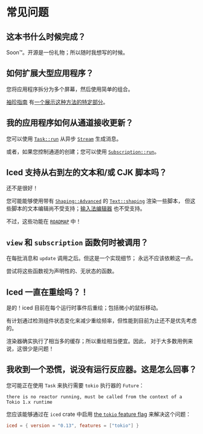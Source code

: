 # 常见问题

## 这本书什么时候完成？
Soon™。开源是一份礼物；所以随时我想写的时候。

## 如何扩展大型应用程序？
您将应用程序拆分为多个屏幕，然后使用简单的组合。

[袖珍指南] 有[一个展示这种方法的特定部分](https://docs.rs/iced/0.13.1/iced/#scaling-applications)。

## 我的应用程序如何从通道接收更新？
您可以使用 [`Task::run`] 从异步 [`Stream`] 生成消息。

或者，如果您控制通道的创建；您可以使用 [`Subscription::run`]。

[袖珍指南]: https://docs.rs/iced/0.13.1/iced/index.html#the-pocket-guide
[`Task::run`]: https://docs.rs/iced/0.13.1/iced/task/struct.Task.html#method.run
[`Subscription::run`]: https://docs.rs/iced/0.13.1/iced/struct.Subscription.html#method.run
[`Stream`]: https://docs.rs/futures/latest/futures/stream/trait.Stream.html

## Iced 支持从右到左的文本和/或 CJK 脚本吗？
还不是很好！

您可能能够使用带有 [`Shaping::Advanced`] 的 [`Text::shaping`] 渲染一些脚本，
但这些脚本的文本编辑尚不受支持；[输入法编辑器] 也不受支持。

不过，这些功能在 [`ROADMAP`] 中！

[`Text::shaping`]: https://docs.rs/iced/0.13.1/iced/widget/text/type.Text.html#method.shaping
[`Shaping::Advanced`]: https://docs.rs/iced/0.13.1/iced/widget/text/enum.Shaping.html#variant.Advanced
[输入法编辑器]: https://en.wikipedia.org/wiki/Input_method
[`ROADMAP`]: https://whimsical.com/roadmap-iced-7vhq6R35Lp3TmYH4WeYwLM

## `view` 和 `subscription` 函数何时被调用？
在每批消息和 `update` 调用之后。但这是一个实现细节；
永远不应该依赖这一点。

尝试将这些函数视为声明性的、无状态的函数。

## Iced 一直在重绘吗？！
是的！iced 目前在每个运行时事件后重绘；包括微小的鼠标移动。

有计划通过检测组件状态变化来减少重绘频率，但性能到目前为止还不是优先考虑的。

渲染器确实执行了相当多的缓存；所以重绘相当便宜。因此，
对于大多数用例来说，这很少是问题！

## 我收到一个恐慌，说没有运行反应器。这是怎么回事？
您可能正在使用 `Task` 来执行需要 `tokio` 执行器的 `Future`：

```text
there is no reactor running, must be called from the context of a Tokio 1.x runtime
```

您应该能够通过在 `iced` crate 中启用 [the `tokio` feature flag] 来解决这个问题：

```toml
iced = { version = "0.13", features = ["tokio"] }
```

[the `tokio` feature flag]: https://docs.rs/crate/iced/latest/features#tokio